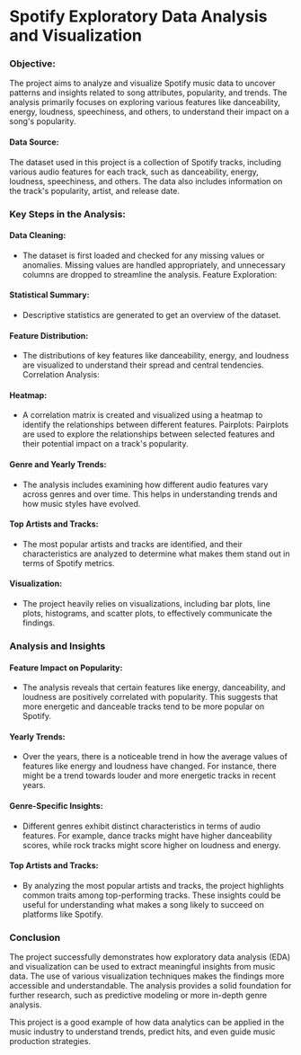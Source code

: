 # Spotify Exploratory Data Analysis and Visualization

### Objective: 
The project aims to analyze and visualize Spotify music data to uncover patterns and insights related to song attributes, popularity, and trends. The analysis primarily focuses on exploring various features like danceability, energy, loudness, speechiness, and others, to understand their impact on a song's popularity.

#### Data Source: 
The dataset used in this project is a collection of Spotify tracks, including various audio features for each track, such as danceability, energy, loudness, speechiness, and others. The data also includes information on the track's popularity, artist, and release date.

### Key Steps in the Analysis:

#### Data Cleaning:
- The dataset is first loaded and checked for any missing values or anomalies. Missing values are handled appropriately, and unnecessary columns are dropped to streamline the analysis.
Feature Exploration:

#### Statistical Summary: 
- Descriptive statistics are generated to get an overview of the dataset.

#### Feature Distribution: 
- The distributions of key features like danceability, energy, and loudness are visualized to understand their spread and central tendencies.
Correlation Analysis:

#### Heatmap: 
- A correlation matrix is created and visualized using a heatmap to identify the relationships between different features.
Pairplots: Pairplots are used to explore the relationships between selected features and their potential impact on a track's popularity.

#### Genre and Yearly Trends:
- The analysis includes examining how different audio features vary across genres and over time. This helps in understanding trends and how music styles have evolved.

#### Top Artists and Tracks:
- The most popular artists and tracks are identified, and their characteristics are analyzed to determine what makes them stand out in terms of Spotify metrics.

#### Visualization:
- The project heavily relies on visualizations, including bar plots, line plots, histograms, and scatter plots, to effectively communicate the findings.

### Analysis and Insights

#### Feature Impact on Popularity:
- The analysis reveals that certain features like energy, danceability, and loudness are positively correlated with popularity. This suggests that more energetic and danceable tracks tend to be more popular on Spotify.

#### Yearly Trends:
- Over the years, there is a noticeable trend in how the average values of features like energy and loudness have changed. For instance, there might be a trend towards louder and more energetic tracks in recent years.

#### Genre-Specific Insights:
- Different genres exhibit distinct characteristics in terms of audio features. For example, dance tracks might have higher danceability scores, while rock tracks might score higher on loudness and energy.

#### Top Artists and Tracks:
- By analyzing the most popular artists and tracks, the project highlights common traits among top-performing tracks. These insights could be useful for understanding what makes a song likely to succeed on platforms like Spotify.

### Conclusion
The project successfully demonstrates how exploratory data analysis (EDA) and visualization can be used to extract meaningful insights from music data. The use of various visualization techniques makes the findings more accessible and understandable. The analysis provides a solid foundation for further research, such as predictive modeling or more in-depth genre analysis.

This project is a good example of how data analytics can be applied in the music industry to understand trends, predict hits, and even guide music production strategies.
